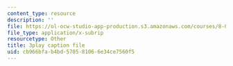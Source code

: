 ```yaml
---
content_type: resource
description: ''
file: https://ol-ocw-studio-app-production.s3.amazonaws.com/courses/8-04-quantum-physics-i-spring-2016/cb966bfab4bd570581066e34ce7560f5_Mh8vUEStCQ8.vtt
file_type: application/x-subrip
resourcetype: Other
title: 3play caption file
uid: cb966bfa-b4bd-5705-8106-6e34ce7560f5
---
```

